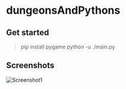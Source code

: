 # dungeonsAndPythons
## Get started
> pip install pygame
> python -u ./main.py

## Screenshots
![Screenshot1](https://media.githubusercontent.com/media/dbenitez-bcn/dungeonsAndPythons/master/screenshot1.png)